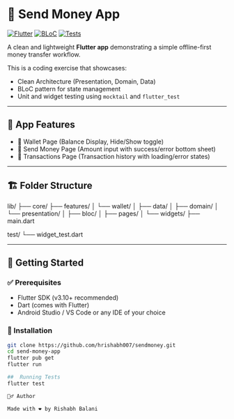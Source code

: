 # 💸 Send Money App

[![Flutter](https://img.shields.io/badge/Flutter-v3.x-blue)](https://flutter.dev)
[![BLoC](https://img.shields.io/badge/BLoC-State%20Management-green)](https://pub.dev/packages/flutter_bloc)
[![Tests](https://img.shields.io/badge/Tests-100%25%20Pass-brightgreen)](#)

A clean and lightweight **Flutter app** demonstrating a simple offline-first money transfer workflow.

This is a coding exercise that showcases:
- Clean Architecture (Presentation, Domain, Data)
- BLoC pattern for state management
- Unit and widget testing using `mocktail` and `flutter_test`

---

## 📱 App Features

- 💼 Wallet Page (Balance Display, Hide/Show toggle)
- 💸 Send Money Page (Amount input with success/error bottom sheet)
- 📃 Transactions Page (Transaction history with loading/error states)

---

## 🏗️ Folder Structure

lib/
├── core/
├── features/
│   └── wallet/
│       ├── data/
│       ├── domain/
│       └── presentation/
│           ├── bloc/
│           ├── pages/
│           └── widgets/
├── main.dart

test/
└── widget_test.dart


---

## 🚀 Getting Started

### ✅ Prerequisites

- Flutter SDK (v3.10+ recommended)
- Dart (comes with Flutter)
- Android Studio / VS Code or any IDE of your choice

### 🔧 Installation

```bash
git clone https://github.com/hrishabh007/sendmoney.git
cd send-money-app
flutter pub get
flutter run

##  Running Tests
flutter test

🙋‍♂️ Author

Made with ❤️ by Rishabh Balani
